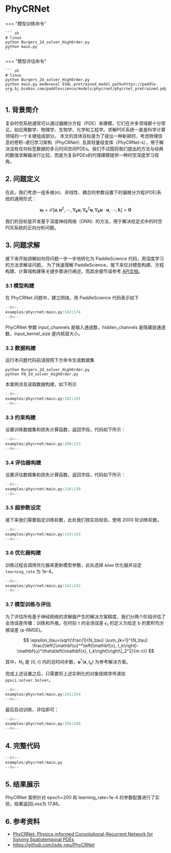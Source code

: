 # PhyCRNet

=== "模型训练命令"

    ``` sh
    # linux
    python Burgers_2d_solver_HighOrder.py
    python main.py
    ```

=== "模型评估命令"

    ``` sh
    # linux
    python Burgers_2d_solver_HighOrder.py
    python main.py mode=eval EVAL.pretrained_model_path=https://paddle-org.bj.bcebos.com/paddlescience/models/phycrnet/phycrnet_pretrained.pdparams
    ```

## 1. 背景简介

复杂时空系统通常可以通过偏微分方程（PDE）来建模，它们在许多领域都十分常见，如应用数学、物理学、生物学、化学和工程学。求解PDE系统一直是科学计算领域的一个关键组成部分。
本文的具体目标是为了提出一种新颖的、考虑物理信息的卷积-递归学习架构（PhyCRNet）及其轻量级变体（PhyCRNet-s），用于解决没有任何标签数据的多元时间空间PDEs。我们不试图将我们提出的方法与经典的数值求解器进行比较，而是为复杂PDEs的代理建模提供一种时空深度学习视角。

## 2. 问题定义

在此，我们考虑一组多维(n)、非线性、耦合的参数设置下的偏微分方程(PDE)系统的通用形式：

$$
\mathbf{u}_t+\mathcal{F}\left[\mathbf{u}, \mathbf{u}^2, \cdots, \nabla_{\mathbf{x}} \mathbf{u}, \nabla_{\mathbf{x}}^2 \mathbf{u}, \nabla_{\mathbf{x}} \mathbf{u} \cdot \mathbf{u}, \cdots ; \boldsymbol{\lambda}\right]=\mathbf{0}
$$

我们的目标是开发基于深度神经网络（DNN）的方法，用于解决给定式中的时空PDE系统的正向分析问题。

## 3. 问题求解

接下来开始讲解如何将问题一步一步地转化为 PaddleScience 代码，用深度学习的方法求解该问题。
为了快速理解 PaddleScience，接下来仅对模型构建、方程构建、计算域构建等关键步骤进行阐述，而其余细节请参考 [API文档](../api/arch.md)。

### 3.1 模型构建

在 PhyCRNet 问题中，建立网络，用 PaddleScience 代码表示如下

``` py linenums="105"
--8<--
examples/phycrnet/main.py:163:174
--8<--
```

PhyCRNet 参数 input_channels 是输入通道数，hidden_channels 是隐藏层通道数，input_kernel_size 是内核层大小。

### 3.2 数据构建

运行本问题代码前请按照下方命令生成数据集

``` shell
python Burgers_2d_solver_HighOrder.py
python FN_2d_solver_HighOrder.py
```

本案例涉及读取数据构建，如下所示

``` py linenums="182"
--8<--
examples/phycrnet/main.py:182:191
--8<--
```

### 3.3 约束构建

设置训练数据集和损失计算函数，返回字段，代码如下所示：

``` py linenums="200"
--8<--
examples/phycrnet/main.py:200:213
--8<--
```

### 3.4 评估器构建

设置评估数据集和损失计算函数，返回字段，代码如下所示：

``` py linenums="216"
--8<--
examples/phycrnet/main.py:216:230
--8<--
```

### 3.5 超参数设定

接下来我们需要指定训练轮数，此处我们按实验经验，使用 2000 轮训练轮数。

``` py linenums="143"
--8<--
examples/phycrnet/main.py:143:143
--8<--
```

### 3.6 优化器构建

训练过程会调用优化器来更新模型参数，此处选择 `Adam` 优化器并设定 `learning_rate` 为 1e-4。

``` py linenums="242"
--8<--
examples/phycrnet/main.py:242:242
--8<--
```

### 3.7 模型训练与评估

为了评估所有基于神经网络的求解器产生的解决方案精度，我们分两个阶段评估了全场误差传播：训练和外推。在时刻 τ 的全场误差 $\epsilon_\tau$ 的定义为给定 b 的累积均方根误差 (a-RMSE)。

$$
\epsilon_\tau=\sqrt{\frac{1}{N_\tau} \sum_{k=1}^{N_\tau} \frac{\left\|\mathbf{u}^*\left(\mathbf{x}, t_k\right)-\mathbf{u}^\theta\left(\mathbf{x}, t_k\right)\right\|_2^2}{m n}}
$$

其中，$N_\tau$ 是 $[0, \tau]$ 内的总时间步数，$\mathbf{u}^*\left(\mathbf{x}, t_k\right)$ 为参考解决方案。

完成上述设置之后，只需要将上述实例化的对象按顺序传递给 `ppsci.solver.Solver`。

``` py linenums="243"
--8<--
examples/phycrnet/main.py:243:254
--8<--
```

最后启动训练、评估即可：

``` py linenums="256"
--8<--
examples/phycrnet/main.py:256:260
--8<--
```

## 4. 完整代码

``` py linenums="1" title="phycrnet"
--8<--
examples/phycrnet/main.py
--8<--
```

## 5. 结果展示

PhyCRNet 案例针对 epoch=200 和 learning\_rate=1e-4 的参数配置进行了实验，结果返回Loss为 17.86。

## 6. 参考资料

- [PhyCRNet: Physics-informed Convolutional-Recurrent Network for Solving Spatiotemporal PDEs](https://arxiv.org/abs/2106.14103)
- <https://github.com/isds-neu/PhyCRNet>
